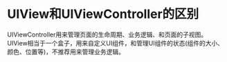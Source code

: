 #  UIView和UIViewController的区别

UIViewController用来管理页面的生命周期、业务逻辑、和页面的子视图。
UIView相当于一个盒子，用来自定义UI组件，和管理UI组件的状态(组件的大小、颜色、位置等)，不推荐用来管理业务逻辑。

